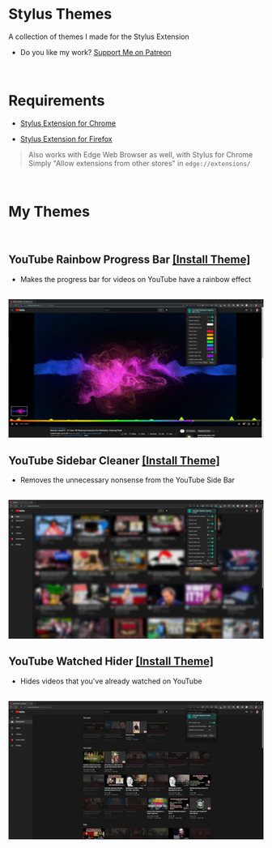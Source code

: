 # Stylus Themes  

A collection of themes I made for the Stylus Extension  
  
- Do you like my work? [Support Me on Patreon](https://www.patreon.com/miahfuta)  

<br>

# Requirements  

- [Stylus Extension for Chrome](https://chrome.google.com/webstore/detail/stylus/clngdbkpkpeebahjckkjfobafhncgmne)  
  
- [Stylus Extension for Firefox](https://addons.mozilla.org/en-US/firefox/addon/styl-us/)  


> Also works with Edge Web Browser as well, with Stylus for Chrome  
> Simply "Allow extensions from other stores" in `edge://extensions/`  

<br>

# My Themes  

<br>

## YouTube Rainbow Progress Bar [[Install Theme]](https://raw.githubusercontent.com/MiahFuta/StylusThemes/main/YouTubeRainbowProgressBar/youtube-rainbow-progress-bar.user.css)  
- Makes the progress bar for videos on YouTube have a rainbow effect  

<br>

<img src="https://raw.githubusercontent.com/MiahFuta/StylusThemes/main/YouTubeRainbowProgressBar/example.jpg">  

<br>

## YouTube Sidebar Cleaner [[Install Theme]](https://raw.githubusercontent.com/MiahFuta/StylusThemes/main/YouTubeSidebarCleaner/youtube-sidebar-cleaner.user.css)  
- Removes the unnecessary nonsense from the YouTube Side Bar  

<br>

<img src="https://raw.githubusercontent.com/MiahFuta/StylusThemes/main/YouTubeSidebarCleaner/example.jpg">  

<br>

## YouTube Watched Hider [[Install Theme]](https://raw.githubusercontent.com/MiahFuta/StylusThemes/main/YouTubeWatchedHider/youtube-watched-hider.user.css)  
- Hides videos that you've already watched on YouTube  

<br>

<img src="https://raw.githubusercontent.com/MiahFuta/StylusThemes/main/YouTubeWatchedHider/example.jpg">
